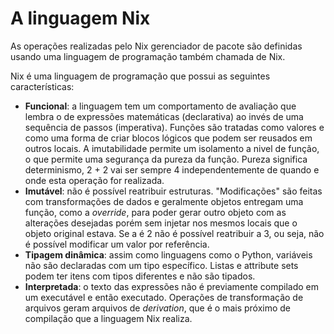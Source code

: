 # A linguagem Nix

As operações realizadas pelo Nix gerenciador de pacote são definidas usando uma linguagem de programação também chamada de Nix.

Nix é uma linguagem de programação que possui as seguintes características:

* **Funcional**: a linguagem tem um comportamento de avaliação que lembra o de expressões matemáticas (declarativa) ao invés de uma sequência de passos (imperativa). Funções são tratadas como valores e como uma forma de criar blocos lógicos que podem ser reusados em outros locais. A imutabilidade permite um isolamento a nivel de função, o que permite uma segurança da pureza da função. Pureza significa determinismo, 2 + 2 vai ser sempre 4 independentemente de quando e onde esta operação for realizada. 
* **Imutável**: não é possível reatribuir estruturas. "Modificações" são feitas com transformações de dados e geralmente objetos entregam uma função, como a *override*, para poder gerar outro objeto com as alterações desejadas porém sem injetar nos mesmos locais que o objeto original estava. Se a é 2 não é possível reatribuir a 3, ou seja, não é possível modificar um valor por referência.
* **Tipagem dinâmica**: assim como linguagens como o Python, variáveis não são declaradas com um tipo específico. Listas e attribute sets podem ter itens com tipos diferentes e não são tipados.
* **Interpretada**: o texto das expressões não é previamente compilado em um executável e então executado. Operações de transformação de arquivos geram arquivos de *derivation*, que é o mais próximo de compilação que a linguagem Nix realiza. 
